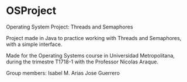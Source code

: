 # OSProject
Operating System Project: Threads and Semaphores

Project made in Java to practice working with Threads and Semaphores, with a simple interface. 

Made for the Operating Systems course in Universidad Metropolitana, during the trimestre T1718-1 with the Professor Nicolas Araque. 

Group members:
Isabel M. Arias
Jose Guerrero